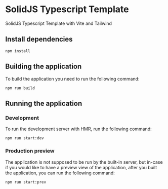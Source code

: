 # SolidJS Typescript Template

SolidJS Typescript Template with Vite and Tailwind

## Install dependencies

```shell
npm install
```

## Building the application

To build the application you need to run the following command:

```shell
npm run build
```

## Running the application

### Development

To run the development server with HMR, run the following command:

```shell
npm run start:dev
```

### Production preview

The application is not supposed to be run by the built-in server, but in-case if you would like to have a preview view
of the application, after you built the application, you can run the following command:

```shell
npm run start:prev
```